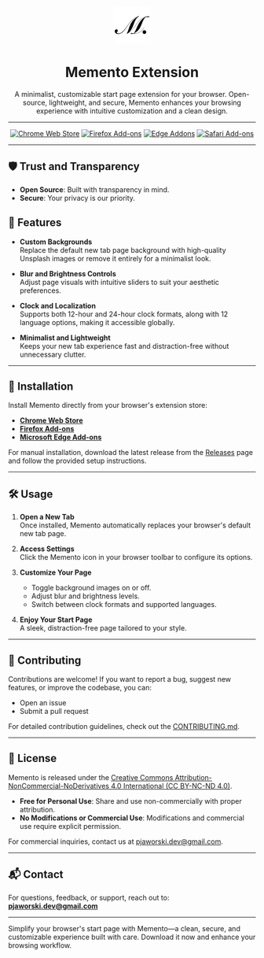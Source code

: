 <p align="center">
  <img src="https://github.com/gerwld/memento-extension/blob/main/src/assets/icons/icon128.png?raw=true" width="75" height="75"/>
</p>

<h1 align="center">Memento Extension</h1>

<p align="center">
A minimalist, customizable start page extension for your browser. Open-source, lightweight, and secure, Memento enhances your browsing experience with intuitive customization and a clean design.
</p>

---

<p align="center">
<a rel="noreferrer noopener" href="https://chromewebstore.google.com/detail/feiooleecmhaceomemdjchnkahocjgjg"><img alt="Chrome Web Store" src="https://img.shields.io/badge/Chrome-141e24.svg?&style=for-the-badge&logo=google-chrome&logoColor=white"></a>
<a rel="noreferrer noopener" href="#"><img alt="Firefox Add-ons" src="https://img.shields.io/badge/Firefox-141e24.svg?&style=for-the-badge&logo=firefox-browser&logoColor=white"></a>
<a rel="noreferrer noopener" href="#"><img alt="Edge Addons" src="https://img.shields.io/badge/Edge-141e24.svg?&style=for-the-badge&logo=microsoft-edge&logoColor=white"></a>
<a href="#soon" title="Coming Soon" rel="noreferrer noopener"><img height="28" alt="Safari Add-ons" src="https://img.shields.io/badge/Safari-141e24.svg?&style=for-the-badge&logo=safari&logoColor=white"></a>
</p>

---


## 🛡️ Trust and Transparency  

- **Open Source**: Built with transparency in mind.  
- **Secure**: Your privacy is our priority.  


## 🌟 Features

- **Custom Backgrounds**  
  Replace the default new tab page background with high-quality Unsplash images or remove it entirely for a minimalist look.

- **Blur and Brightness Controls**  
  Adjust page visuals with intuitive sliders to suit your aesthetic preferences.

- **Clock and Localization**  
  Supports both 12-hour and 24-hour clock formats, along with 12 language options, making it accessible globally.

- **Minimalist and Lightweight**  
  Keeps your new tab experience fast and distraction-free without unnecessary clutter.

---

## 🚀 Installation

Install Memento directly from your browser's extension store:

- [**Chrome Web Store**](https://chrome.google.com/webstore/detail/memento-remove-instagram-s/dbbopjndlaginbghfoibbndhlbpdpapd)  
- [**Firefox Add-ons**](https://addons.mozilla.org/en-US/firefox/addon/memento-extension/)  
- [**Microsoft Edge Add-ons**](https://microsoftedge.microsoft.com/addons/detail/memento-remove-instagram/gcjgjfjabmgpainpahloaldflhfnppai)

For manual installation, download the latest release from the [Releases](https://github.com/gerwld/memento-extension/releases) page and follow the provided setup instructions.

---

## 🛠️ Usage

1. **Open a New Tab**  
   Once installed, Memento automatically replaces your browser's default new tab page.

2. **Access Settings**  
   Click the Memento icon in your browser toolbar to configure its options.

3. **Customize Your Page**  
   - Toggle background images on or off.  
   - Adjust blur and brightness levels.  
   - Switch between clock formats and supported languages.

4. **Enjoy Your Start Page**  
   A sleek, distraction-free page tailored to your style.

---

## 🤝 Contributing

Contributions are welcome! If you want to report a bug, suggest new features, or improve the codebase, you can:  

- Open an issue  
- Submit a pull request  

For detailed contribution guidelines, check out the [CONTRIBUTING.md](CONTRIBUTING.md).

---

## 📜 License

Memento is released under the [Creative Commons Attribution-NonCommercial-NoDerivatives 4.0 International (CC BY-NC-ND 4.0)](LICENSE).  
- **Free for Personal Use**: Share and use non-commercially with proper attribution.  
- **No Modifications or Commercial Use**: Modifications and commercial use require explicit permission.

For commercial inquiries, contact us at [pjaworski.dev@gmail.com](mailto:pjaworski.dev@gmail.com).

---

## 📬 Contact

For questions, feedback, or support, reach out to:  
**[pjaworski.dev@gmail.com](mailto:pjaworski.dev@gmail.com)**  

---

Simplify your browser's start page with Memento—a clean, secure, and customizable experience built with care. Download it now and enhance your browsing workflow.
